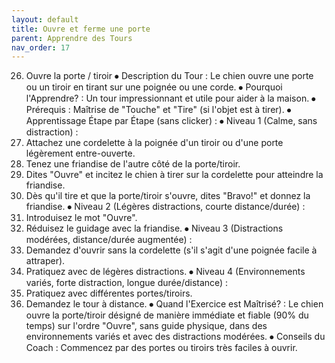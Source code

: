 ```yaml
---
layout: default
title: Ouvre et ferme une porte
parent: Apprendre des Tours
nav_order: 17
---
```


26. Ouvre la porte / tiroir
⦁ Description du Tour : Le chien ouvre une porte ou un tiroir en tirant sur une poignée ou une corde.
⦁ Pourquoi l'Apprendre? : Un tour impressionnant et utile pour aider à la maison.
⦁ Prérequis : Maîtrise de "Touche" et "Tire" (si l'objet est à tirer).
⦁ Apprentissage Étape par Étape (sans clicker) :
⦁ Niveau 1 (Calme, sans distraction) :
1. Attachez une cordelette à la poignée d'un tiroir ou d'une porte légèrement entre-ouverte.
2. Tenez une friandise de l'autre côté de la porte/tiroir.
3. Dites "Ouvre" et incitez le chien à tirer sur la cordelette pour atteindre la friandise.
4. Dès qu'il tire et que la porte/tiroir s'ouvre, dites "Bravo!" et donnez la friandise.
⦁ Niveau 2 (Légères distractions, courte distance/durée) :
1. Introduisez le mot "Ouvre".
2. Réduisez le guidage avec la friandise.
⦁ Niveau 3 (Distractions modérées, distance/durée augmentée) :
1. Demandez d'ouvrir sans la cordelette (s'il s'agit d'une poignée facile à attraper).
2. Pratiquez avec de légères distractions.
⦁ Niveau 4 (Environnements variés, forte distraction, longue durée/distance) :
1. Pratiquez avec différentes portes/tiroirs.
2. Demandez le tour à distance.
⦁ Quand l'Exercice est Maîtrisé? : Le chien ouvre la porte/tiroir désigné de manière immédiate et fiable (90% du temps) sur l'ordre "Ouvre", sans guide physique, dans des environnements variés et avec des distractions modérées.
⦁ Conseils du Coach : Commencez par des portes ou tiroirs très faciles à ouvrir. 